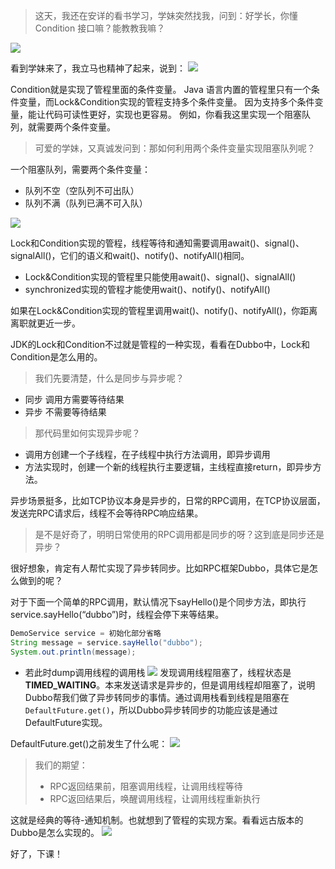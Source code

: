 > 这天，我还在安详的看书学习，学妹突然找我，问到：好学长，你懂 Condition 接口嘛？能教教我嘛？

 ![](https://img-blog.csdnimg.cn/20210421150717227.png)


看到学妹来了，我立马也精神了起来，说到：
![](https://img-blog.csdnimg.cn/20210421145352544.png?x-oss-process=image/watermark,type_ZmFuZ3poZW5naGVpdGk,shadow_10,text_SmF2YUVkZ2U=,size_16,color_FFFFFF,t_70)

Condition就是实现了管程里面的条件变量。
Java 语言内置的管程里只有一个条件变量，而Lock&Condition实现的管程支持多个条件变量。
因为支持多个条件变量，能让代码可读性更好，实现也更容易。
例如，你看我这里实现一个阻塞队列，就需要两个条件变量。

> 可爱的学妹，又真诚发问到：那如何利用两个条件变量实现阻塞队列呢？

一个阻塞队列，需要两个条件变量：
- 队列不空（空队列不可出队）
- 队列不满（队列已满不可入队）

![](https://img-blog.csdnimg.cn/20210421150133653.png?x-oss-process=image/watermark,type_ZmFuZ3poZW5naGVpdGk,shadow_10,text_SmF2YUVkZ2U=,size_16,color_FFFFFF,t_70)

Lock和Condition实现的管程，线程等待和通知需要调用await()、signal()、signalAll()，它们的语义和wait()、notify()、notifyAll()相同。
- Lock&Condition实现的管程里只能使用await()、signal()、signalAll()
- synchronized实现的管程才能使用wait()、notify()、notifyAll()

如果在Lock&Condition实现的管程里调用wait()、notify()、notifyAll()，你距离离职就更近一步。

JDK的Lock和Condition不过就是管程的一种实现，看看在Dubbo中，Lock和Condition是怎么用的。

> 我们先要清楚，什么是同步与异步呢？

- 同步
调用方需要等待结果
- 异步
不需要等待结果

> 那代码里如何实现异步呢？

- 调用方创建一个子线程，在子线程中执行方法调用，即异步调用
- 方法实现时，创建一个新的线程执行主要逻辑，主线程直接return，即异步方法。

异步场景挺多，比如TCP协议本身是异步的，日常的RPC调用，在TCP协议层面，发送完RPC请求后，线程不会等待RPC响应结果。

> 是不是好奇了，明明日常使用的RPC调用都是同步的呀？这到底是同步还是异步？

很好想象，肯定有人帮忙实现了异步转同步。比如RPC框架Dubbo，具体它是怎么做到的呢？

对于下面一个简单的RPC调用，默认情况下sayHello()是个同步方法，即执行service.sayHello(“dubbo”)时，线程会停下来等结果。

```java
DemoService service = 初始化部分省略
String message = service.sayHello("dubbo");
System.out.println(message);
```

- 若此时dump调用线程的调用栈
![](https://img-blog.csdnimg.cn/20210421154327773.png?x-oss-process=image/watermark,type_ZmFuZ3poZW5naGVpdGk,shadow_10,text_SmF2YUVkZ2U=,size_16,color_FFFFFF,t_70)
发现调用线程阻塞了，线程状态是**TIMED_WAITING**。本来发送请求是异步的，但是调用线程却阻塞了，说明Dubbo帮我们做了异步转同步的事情。通过调用栈看到线程是阻塞在`DefaultFuture.get()`，所以Dubbo异步转同步的功能应该是通过DefaultFuture实现。

DefaultFuture.get()之前发生了什么呢：
![](https://img-blog.csdnimg.cn/20210421160657953.png?x-oss-process=image/watermark,type_ZmFuZ3poZW5naGVpdGk,shadow_10,text_SmF2YUVkZ2U=,size_16,color_FFFFFF,t_70)

> 我们的期望：
> - RPC返回结果前，阻塞调用线程，让调用线程等待
> - RPC返回结果后，唤醒调用线程，让调用线程重新执行

这就是经典的等待-通知机制。也就想到了管程的实现方案。看看远古版本的Dubbo是怎么实现的。
![](https://img-blog.csdnimg.cn/20210421170330667.png?x-oss-process=image/watermark,type_ZmFuZ3poZW5naGVpdGk,shadow_10,text_SmF2YUVkZ2U=,size_16,color_FFFFFF,t_70)

好了，下课！